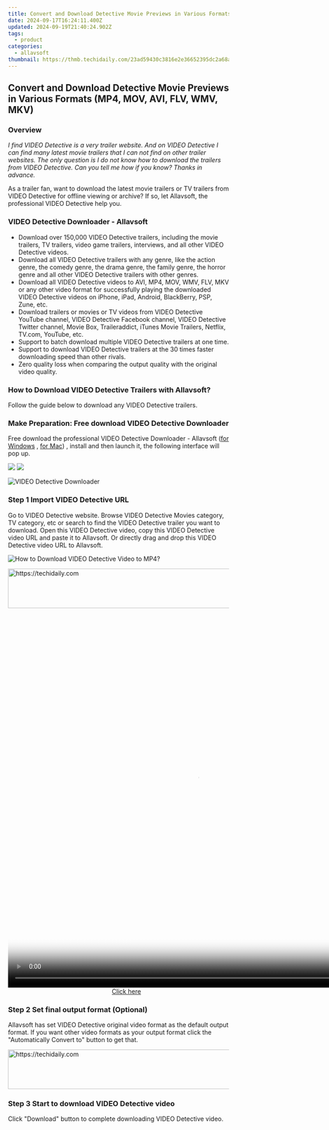 ```yaml
---
title: Convert and Download Detective Movie Previews in Various Formats (MP4, MOV, AVI, FLV, WMV, MKV)
date: 2024-09-17T16:24:11.400Z
updated: 2024-09-19T21:40:24.902Z
tags:
  - product
categories:
  - allavsoft
thumbnail: https://thmb.techidaily.com/23ad59430c3816e2e36652395dc2a68a894960015b3592df3123a75b3262e184.jpg
---
```


## Convert and Download Detective Movie Previews in Various Formats (MP4, MOV, AVI, FLV, WMV, MKV)

### Overview

_I find VIDEO Detective is a very trailer website. And on VIDEO Detective I can find many latest movie trailers that I can not find on other trailer websites. The only question is I do not know how to download the trailers from VIDEO Detective. Can you tell me how if you know? Thanks in advance._

As a trailer fan, want to download the latest movie trailers or TV trailers from VIDEO Detective for offline viewing or archive? If so, let Allavsoft, the professional VIDEO Detective help you.

### VIDEO Detective Downloader - Allavsoft

* Download over 150,000 VIDEO Detective trailers, including the movie trailers, TV trailers, video game trailers, interviews, and all other VIDEO Detective videos.
* Download all VIDEO Detective trailers with any genre, like the action genre, the comedy genre, the drama genre, the family genre, the horror genre and all other VIDEO Detective trailers with other genres.
* Download all VIDEO Detective videos to AVI, MP4, MOV, WMV, FLV, MKV or any other video format for successfully playing the downloaded VIDEO Detective videos on iPhone, iPad, Android, BlackBerry, PSP, Zune, etc.
* Download trailers or movies or TV videos from VIDEO Detective YouTube channel, VIDEO Detective Facebook channel, VIDEO Detective Twitter channel, Movie Box, Traileraddict, iTunes Movie Trailers, Netflix, TV.com, YouTube, etc.
* Support to batch download multiple VIDEO Detective trailers at one time.
* Support to download VIDEO Detective trailers at the 30 times faster downloading speed than other rivals.
* Zero quality loss when comparing the output quality with the original video quality.

### How to Download VIDEO Detective Trailers with Allavsoft?

Follow the guide below to download any VIDEO Detective trailers.

### Make Preparation: Free download VIDEO Detective Downloader

Free download the professional VIDEO Detective Downloader - Allavsoft ([for Windows](https://tools.techidaily.com/allavsoft/products/) , [for Mac](https://tools.techidaily.com/allavsoft/products/)) , install and then launch it, the following interface will pop up.

[![](https://www.allavsoft.com/how-to/../images/how-to/free-download-win.jpg)](https://tools.techidaily.com/allavsoft/products/) [![](https://www.allavsoft.com/how-to/../images/how-to/free-download-mac.jpg)](https://tools.techidaily.com/allavsoft/products/)

![VIDEO Detective Downloader](https://www.allavsoft.com/how-to/../images/allavsoft/screen-shot-600.jpg)

### Step 1 Import VIDEO Detective URL

Go to VIDEO Detective website. Browse VIDEO Detective Movies category, TV category, etc or search to find the VIDEO Detective trailer you want to download. Open this VIDEO Detective video, copy this VIDEO Detective video URL and paste it to Allavsoft. Or directly drag and drop this VIDEO Detective video URL to Allavsoft.

![How to Download VIDEO Detective Video to MP4?](https://www.allavsoft.com/how-to/../images/how-to/download-rtmp-video/download-rtmp-video.jpg)

<!-- affiliate ads begin -->
<a href="https://appsumo.8odi.net/c/5597632/2130890/7443" target="_top" id="2130890">
  <img src="//a.impactradius-go.com/display-ad/7443-2130890" border="0" alt="https://techidaily.com" width="728" height="90"/>
</a>
<img height="0" width="0" src="https://appsumo.8odi.net/i/5597632/2130890/7443" style="position:absolute;visibility:hidden;" border="0" />
<!-- affiliate ads end -->

<!-- affiliate ads begin -->
<span id="1484963">
					<video width="864" height="864" style="cursor:pointer"
           poster="//a.impactradius-go.com/display-clicktoplayimage/1484963.png"
           onclick="if(!this.playClicked){this.play();this.setAttribute('controls',true);this.playClicked=true;}">
	   <source src="//a.impactradius-go.com/display-ad/16446-1484963">
	   <img src="//a.impactradius-go.com/display-clicktoplayimage/1484963.png" style="border: none; height: 100%; width: 100%; object-fit: contain">
	</video>
	<div style="width:540px;text-align:center"><a href="javascript:window.open(decodeURIComponent('https%3A%2F%2Flaganoo.pxf.io%2Fc%2F5597632%2F1484963%2F16446'), '_blank');void(0);">Click here</a></div>
</span>
<img height="0" width="0" src="https://imp.pxf.io/i/5597632/1484963/16446" style="position:absolute;visibility:hidden;" border="0" />
<!-- affiliate ads end -->

### Step 2 Set final output format (Optional)

Allavsoft has set VIDEO Detective original video format as the default output format. If you want other video formats as your output format click the "Automatically Convert to" button to get that.

<!-- affiliate ads begin -->
<a href="https://appsumo.8odi.net/c/5597632/2130869/7443" target="_top" id="2130869">
  <img src="//a.impactradius-go.com/display-ad/7443-2130869" border="0" alt="https://techidaily.com" width="600" height="90"/>
</a>
<img height="0" width="0" src="https://appsumo.8odi.net/i/5597632/2130869/7443" style="position:absolute;visibility:hidden;" border="0" />
<!-- affiliate ads end -->

### Step 3 Start to download VIDEO Detective video

Click "Download" button to complete downloading VIDEO Detective video.

<ins class="adsbygoogle"
     style="display:block"
     data-ad-format="autorelaxed"
     data-ad-client="ca-pub-7571918770474297"
     data-ad-slot="1223367746"></ins>

<ins class="adsbygoogle"
     style="display:block"
     data-ad-client="ca-pub-7571918770474297"
     data-ad-slot="8358498916"
     data-ad-format="auto"
     data-full-width-responsive="true"></ins>
